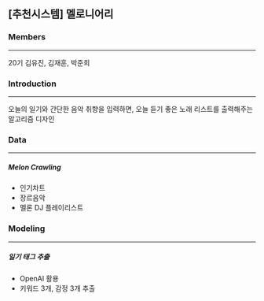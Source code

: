 ## [추천시스템] 멜로니어리 

### Members
-----
20기 김유진, 김재훈, 박준희 

### Introduction 
-----
오늘의 일기와 간단한 음악 취향을 입력하면, 오늘 듣기 좋은 노래 리스트를 출력해주는 알고리즘 디자인 

### Data
-----
##### Melon Crawling
- 인기차트
- 장르음악
- 멜론 DJ 플레이리스트 

### Modeling
---
##### 일기 태그 추출 
- OpenAI 활용
- 키워드 3개, 감정 3개 추출 
